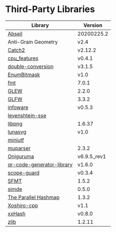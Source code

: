 
# Third-Party Libraries

Library | Version
--- | ---
[Abseil](https://github.com/abseil/abseil-cpp) | 20200225.2
Anti-Grain Geometry | v2.4
[Catch2](https://github.com/catchorg/Catch2) | v2.12.2
[cpu_features](https://github.com/google/cpu_features) | v0.4.1
[double-conversion](https://github.com/google/double-conversion) | v3.1.5
[EnumBitmask](https://github.com/Reputeless/EnumBitmask) | v1.0
[fmt](https://github.com/fmtlib/fmt) | 7.0.1
[GLEW](https://github.com/nigels-com/glew) | 2.2.0
[GLFW](https://github.com/glfw/glfw) | 3.3.2
[infoware](https://github.com/ThePhD/infoware) | v0.5.3
[levenshtein-sse](https://github.com/addaleax/levenshtein-sse) | 
[libpng](http://www.libpng.org/pub/png/libpng.html) | 1.6.37
[lunasvg](https://github.com/sammycage/lunasvg) | v1.0
[miniutf](https://github.com/dropbox/miniutf) | 
[muparser](https://github.com/beltoforion/muparser) | 2.3.2
[Oniguruma](https://github.com/kkos/oniguruma) | v6.9.5_rev1
[qr-code-generator-library](https://github.com/nayuki/QR-Code-generator) | v1.6.0
[scope-guard](https://github.com/offa/scope-guard) | v0.3.4
[SFMT](https://github.com/MersenneTwister-Lab/SFMT) | 1.5.2
[simde](https://github.com/nemequ/simde) | 0.5.0
[The Parallel Hashmap](https://github.com/greg7mdp/parallel-hashmap) | 1.3.2
[Xoshiro-cpp](https://github.com/Reputeless/Xoshiro-cpp) | v1.1
[xxHash](https://github.com/Cyan4973/xxHash) | v0.8.0
[zlib](https://www.zlib.net/) | 1.2.11
